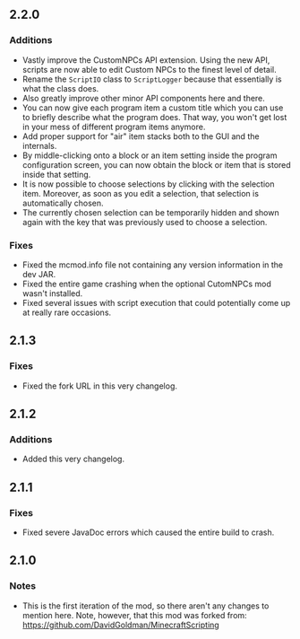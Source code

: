 2.2.0
-----

### Additions
* Vastly improve the CustomNPCs API extension. Using the new API, scripts are now able to edit Custom NPCs to the finest level of detail.
* Rename the `ScriptIO` class to `ScriptLogger` because that essentially is what the class does.
* Also greatly improve other minor API components here and there.
* You can now give each program item a custom title which you can use to briefly describe what the program does. That way, you won't get lost in your mess of different program items anymore.
* Add proper support for "air" item stacks both to the GUI and the internals.
* By middle-clicking onto a block or an item setting inside the program configuration screen, you can now obtain the block or item that is stored inside that setting.
* It is now possible to choose selections by clicking with the selection item. Moreover, as soon as you edit a selection, that selection is automatically chosen.
* The currently chosen selection can be temporarily hidden and shown again with the key that was previously used to choose a selection.

### Fixes
* Fixed the mcmod.info file not containing any version information in the dev JAR.
* Fixed the entire game crashing when the optional CutomNPCs mod wasn't installed.
* Fixed several issues with script execution that could potentially come up at really rare occasions.

2.1.3
-----

### Fixes
* Fixed the fork URL in this very changelog.

2.1.2
-----

### Additions
* Added this very changelog.

2.1.1
-----

### Fixes
* Fixed severe JavaDoc errors which caused the entire build to crash.

2.1.0
-----

### Notes
* This is the first iteration of the mod, so there aren't any changes to mention here. Note, however, that this mod was forked from: https://github.com/DavidGoldman/MinecraftScripting
